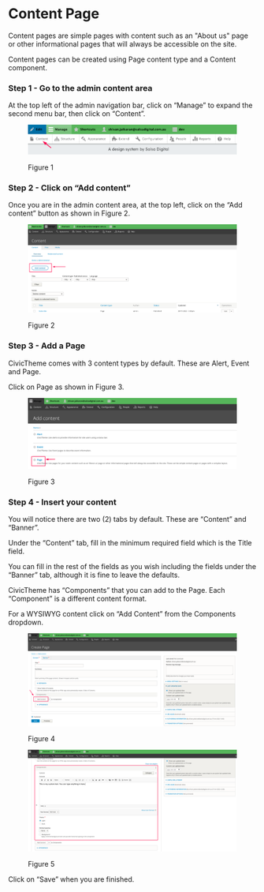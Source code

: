 # Content Page

Content pages are simple pages with content such as an "About us" page or other informational pages that will always be accessible on the site.

Content pages can be created using Page content type and a Content component.

### Step 1 - Go to the admin content area <a href="#creatingastandardcontentpage-step1-gototheadmincontentarea" id="creatingastandardcontentpage-step1-gototheadmincontentarea"></a>

At the top left of the admin navigation bar, click on “Manage” to expand the second menu bar, then click on “Content”.

<figure><img src="../../../.gitbook/assets/image (4) (2).png" alt=""><figcaption><p>Figure 1</p></figcaption></figure>

### Step 2 - Click on “Add content” <a href="#creatingastandardcontentpage-step2-clickon-addcontent" id="creatingastandardcontentpage-step2-clickon-addcontent"></a>

Once you are in the admin content area, at the top left, click on the “Add content” button as shown in Figure 2.

<figure><img src="../../../.gitbook/assets/image (3) (2).png" alt=""><figcaption><p>Figure 2</p></figcaption></figure>

### Step 3 - Add a Page <a href="#creatingastandardcontentpage-step3-addapage" id="creatingastandardcontentpage-step3-addapage"></a>

CivicTheme comes with 3 content types by default. These are Alert, Event and Page.

Click on Page as shown in Figure 3.

<figure><img src="../../../.gitbook/assets/image (10) (1).png" alt=""><figcaption><p>Figure 3</p></figcaption></figure>

### Step 4 - Insert your content <a href="#creatingastandardcontentpage-step4-insertyourcontent" id="creatingastandardcontentpage-step4-insertyourcontent"></a>

You will notice there are two (2) tabs by default. These are “Content” and “Banner”.

Under the “Content” tab, fill in the minimum required field which is the Title field.

You can fill in the rest of the fields as you wish including the fields under the “Banner” tab, although it is fine to leave the defaults.

CivicTheme has “Components” that you can add to the Page. Each “Component” is a different content format.

For a WYSIWYG content click on “Add Content” from the Components dropdown.

<figure><img src="../../../.gitbook/assets/image (2) (2).png" alt=""><figcaption><p>Figure 4</p></figcaption></figure>

<figure><img src="../../../.gitbook/assets/image (12).png" alt=""><figcaption><p>Figure 5</p></figcaption></figure>

Click on “Save” when you are finished.
